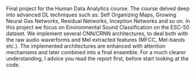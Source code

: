 Final project for the Human Data Analytics course.
The course delved deep into advanced DL techniques such as: Self Organizing Maps, Growing Neural Gas Networks, Residual Networks, Inception Networks and so on.
In this project we focus on Environmental Sound Classification on the ESC-50 dataset.
We implement several CNN/CRNN architectures, to deal both with the raw audio waverforms and Mel extracted features (MFCC, Mel-bands etc.).
The implemented architectures are enhanced with attention mechanisms and later combined into a final ensemble.
For a much clearer understanding, I advice you read the report first, before start looking at the code.
